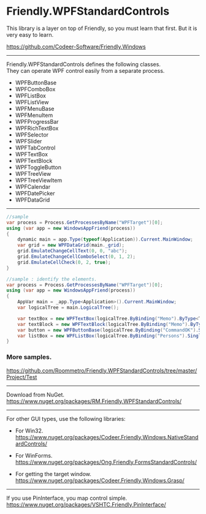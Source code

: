 Friendly.WPFStandardControls
============================

This library is a layer on top of
Friendly, so you must learn that first.
But it is very easy to learn.

https://github.com/Codeer-Software/Friendly.Windows  

***
Friendly.WPFStandardControls defines the following classes.   
They can operate WPF control easily from a separate process.  

* WPFButtonBase  
* WPFComboBox  
* WPFListBox  
* WPFListView  
* WPFMenuBase  
* WPFMenuItem  
* WPFProgressBar  
* WPFRichTextBox  
* WPFSelector  
* WPFSlider  
* WPFTabControl  
* WPFTextBox  
* WPFTextBlock
* WPFToggleButton  
* WPFTreeView  
* WPFTreeViewItem  
* WPFCalendar  
* WPFDatePicker  
* WPFDataGrid  

***
```cs  
//sample  
var process = Process.GetProcessesByName("WPFTarget")[0];  
using (var app = new WindowsAppFriend(process))  
{  
    dynamic main = app.Type(typeof(Application)).Current.MainWindow;  
    var grid = new WPFDataGrid(main._grid);  
    grid.EmulateChangeCellText(0, 0, "abc");  
    grid.EmulateChangeCellComboSelect(0, 1, 2);  
    grid.EmulateCellCheck(0, 2, true);  
}  
```
```cs  
//sample : identify the elements.
var process = Process.GetProcessesByName("WPFTarget")[0];  
using (var app = new WindowsAppFriend(process))  
{  
    AppVar main = _app.Type<Application>().Current.MainWindow;
    var logicalTree = main.LogicalTree();

    var textBox = new WPFTextBox(logicalTree.ByBinding("Memo").ByType<TextBox>().Single());
    var textBlock = new WPFTextBlock(logicalTree.ByBinding("Memo").ByType<TextBlock>().Single());
    var button = new WPFButtonBase(logicalTree.ByBinding("CommandOK").Single());
    var listBox = new WPFListBox(logicalTree.ByBinding("Persons").Single());
}  
```
### More samples.
https://github.com/Roommetro/Friendly.WPFStandardControls/tree/master/Project/Test

***
Download from NuGet.  
https://www.nuget.org/packages/RM.Friendly.WPFStandardControls/  

***
For other GUI types, use the following libraries:

* For Win32.  
https://www.nuget.org/packages/Codeer.Friendly.Windows.NativeStandardControls/  

* For WinForms.  
https://www.nuget.org/packages/Ong.Friendly.FormsStandardControls/  

* For getting the target window.  
https://www.nuget.org/packages/Codeer.Friendly.Windows.Grasp/  

***
If you use PinInterface, you map control simple.  
https://www.nuget.org/packages/VSHTC.Friendly.PinInterface/



